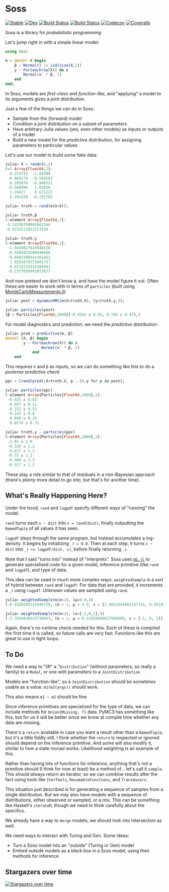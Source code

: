 # Soss

[![Stable](https://img.shields.io/badge/docs-stable-blue.svg)](https://cscherrer.github.io/Soss.jl/stable)
[![Dev](https://img.shields.io/badge/docs-dev-blue.svg)](https://cscherrer.github.io/Soss.jl/dev)
[![Build Status](https://travis-ci.com/cscherrer/Soss.jl.svg?branch=master)](https://travis-ci.com/cscherrer/Soss.jl)
[![Build Status](https://ci.appveyor.com/api/projects/status/github/cscherrer/Soss.jl?svg=true)](https://ci.appveyor.com/project/cscherrer/Soss-jl)
[![Codecov](https://codecov.io/gh/cscherrer/Soss.jl/branch/master/graph/badge.svg)](https://codecov.io/gh/cscherrer/Soss.jl)
[![Coveralls](https://coveralls.io/repos/github/cscherrer/Soss.jl/badge.svg?branch=master)](https://coveralls.io/github/cscherrer/Soss.jl?branch=master)

Soss is a library for _probabilistic programming_

Let's jump right in with a simple linear model:

```julia
using Soss 

m = @model X begin
    β ~ Normal() |> iid(size(X,2))
    y ~ For(eachrow(X)) do x
        Normal(x' * β, 1)
    end
end;
```

In Soss, models are _first-class_ and _function-like_, and "applying" a model to its arguments gives a _joint distribution_.

Just a few of the things we can do in Soss:

- Sample from the (forward) model
- Condition a joint distribution on a subset of parameters
- Have arbitrary Julia values (yes, even other models) as inputs or outputs of a model
- Build a new model for the _predictive_ distribution, for assigning parameters to particular values

Let's use our model to build some fake data:
```julia
julia> X = randn(6,2)
6×2 Array{Float64,2}:
  0.214743  -1.04389 
 -0.809179  -0.580583
  0.205876  -0.840331
 -0.568996   1.02659 
  1.19427    0.671222
  0.392438  -0.232703

julia> truth = rand(m(X=X));

julia> truth.β
2-element Array{Float64,1}:
 0.14338740065601344
 0.4233111052117538 
 
julia> truth.y
6-element Array{Float64,1}:
 -1.0438927843946528
 -0.5805833500446688
 -0.8403308441501461
  1.0265870371601737
  0.6712215914389901
 -0.2327030992653677
```

And now pretend we don't know `β`, and have the model figure it out. 
Often these are easier to work with in terms of `particles` (built using [MonteCarloMeasurements.jl](https://github.com/baggepinnen/MonteCarloMeasurements.jl)):

```julia
julia> post = dynamicHMC(m(X=truth.X), (y=truth.y,));

julia> particles(post)
(β = Particles{Float64,1000}[-0.0101 ± 0.55, 0.784 ± 0.47],)
```

For model diagnostics and prediction, we need the _predictive distribution_:
```julia
julia> pred = predictive(m,:β)
@model (X, β) begin
        y ~ For(eachrow(X)) do x
                Normal(x' * β, 1)
            end
    end
```

This requires `X` and `β` as inputs, so we can do something like this to do a _posterior predictive check_

```julia
ppc = [rand(pred(;X=truth.X, p...)).y for p in post];

julia> particles(ppc)
6-element Array{Particles{Float64,1000},1}:
 -0.425 ± 0.63 
 -0.697 ± 0.11 
 -0.312 ± 0.52 
  0.243 ± 0.8  
  0.949 ± 0.26 
  0.0774 ± 0.31

julia> truth.y - particles(ppc)
6-element Array{Particles{Float64,1000},1}:
 -1.01 ± 1.0 
 -0.326 ± 1.2
  0.817 ± 1.2
 -0.37 ± 1.2 
 -0.484 ± 1.3
 -0.317 ± 1.1
```

These play a role similar to that of residuals in a non-Bayesian approach (there's plenty more detail to go into, but that's for another time).



## What's Really Happening Here?

Under the hood, `rand` and `logpdf` specify different ways of "running" the model.

 `rand`  turns each `v ~ dist` into `v = rand(dist)`, finally outputting the `NamedTuple` of all values it has seen.

`logpdf` steps through the same program, but instead accumulates a log-density. It begins by initializing `_ℓ = 0.0`. Then at each step, it turns `v ~ dist` into `_ℓ += logpdf(dist, v)`, before finally returning `_ℓ`.

Note that I said "turns into" instead of "interprets". Soss uses [`GG.jl`](https://github.com/thautwarm/GG.jl) to generate specialized code for a given model, inference primitive (like `rand` and `logpdf`), and type of data. 

This idea can be used in much more complex ways. `weightedSample` is a sort of hybrid between `rand` and `logpdf`. For data that are provided, it increments a `_ℓ` using `logpdf`. Unknown values are sampled using `rand`.

```julia
julia> weightedSample(m(σ=1), (μ=0.0,))
(-0.9189385332046728, (σ = 1, μ = 0.0, x = [1.4022646662147151, 0.5619286714811451, 1.0666556455847045]))

julia> weightedSample(m(σ=1), (x=[-1,0,1],))
(-3.7839836623738043, (σ = 1, μ = 0.13458098617508069, x = [-1, 0, 1]))
```

Again, there's no runtime check needed for this. Each of these is compiled the first time it is called, so future calls are very fast. Functions like this are great to use in tight loops.



## To Do

We need a way to "lift" a "`Distribution`" (without parameters, so really a family) to a `Model`, or one with parameters to a `JointDistribution`

Models are "function-like", so a `JointDistribution` should be sometimes usable as a value. `m1(m2(args))` should work.

This also means `m1 ∘ m2` should be fine

Since inference primitives are specialized for the type of data, we can include methods for `Union{Missing, T}` data. PyMC3 has something like this, but for us it will be better since we know at compile time whether any data are missing.

There's a `return` available in case you want a result other than a `NamedTuple`, but it's a little fiddly still. I think whether the `return` is respected or ignored should depend on the inference primitive. And some will also modify it, similar to how a state monad works. Likelihood weighting is an example of this.

Rather than having lots of functions for inference, anything that's not a primitive should (I think for now at least) be a method of... let's call it `sample`. This should always return an iterator, so we can combine results after the fact using tools like `IterTools`, `ResumableFunctions`, and `Transducers`.

This situation just described is for generating a sequence of samples from a single distribution. But we may also have models with a sequence of distributions, either observed or sampled, or a mix. This can be something like Haskell's `iterateM`, though we need to think carefully about the specifics.

We already have a way to `merge` models, we should look into intersection as well.

We need ways to interact with Turing and Gen. Some ideas:

- Turn a Soss model into an "outside" (Turing or Gen) model
- Embed outside models as a black box in a Soss model, using their methods for inference

## Stargazers over time

[![Stargazers over time](https://starchart.cc/cscherrer/Soss.jl.svg)](https://starchart.cc/cscherrer/Soss.jl)


